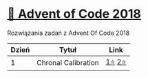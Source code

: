 # [🎄 Advent of Code 2018](https://adventofcode.com/2018)
Rozwiązania zadań z Advent Of Code 2018

| Dzień  | Tytuł | Link |
|--------|-------|------|
|   1    | Chronal Calibration | [1⭐](https://github.com/ceski23/AdventOfCode2018/blob/master/Day%201%20%E2%80%94%20Chronal%20Calibration/part_1.py) [2⭐](https://github.com/ceski23/AdventOfCode2018/blob/master/Day%201%20%E2%80%94%20Chronal%20Calibration/part_2.py) |